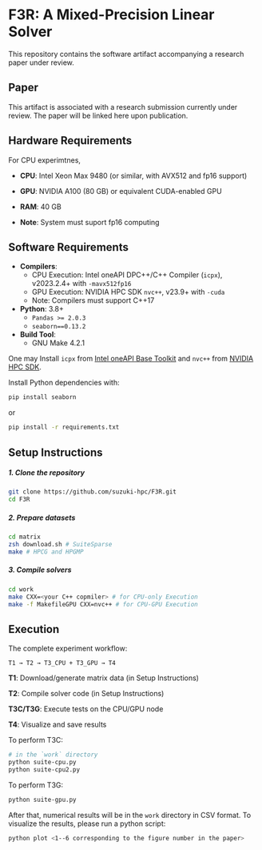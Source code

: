 # F3R: A Mixed-Precision Linear Solver

This repository contains the software artifact accompanying a research paper under review.

## Paper 

This artifact is associated with a research submission currently under review. The paper will be linked here upon publication.

## Hardware Requirements

For CPU experimtnes, 

- **CPU**: Intel Xeon Max 9480 (or similar, with AVX512 and fp16 support)

- **GPU**: NVIDIA A100 (80 GB) or equivalent CUDA-enabled GPU
- **RAM**: 40 GB
- **Note**: System must suport fp16 computing

## Software Requirements

- **Compilers**:
  - CPU Execution: Intel oneAPI DPC++/C++ Compiler (`icpx`), v2023.2.4+ with `-mavx512fp16`
  - GPU Execution: NVIDIA HPC SDK `nvc++`, v23.9+ with `-cuda`
  - Note: Compilers must support C++17
- **Python**: 3.8+
  - `Pandas >= 2.0.3`
  - `seaborn==0.13.2`
- **Build Tool**:
  - GNU Make 4.2.1

One may Install `icpx` from [Intel oneAPI Base Toolkit](https://www.intel.com/content/www/us/en/developer/tools/oneapi/base-toolkit-download.html) and `nvc++` from [NVIDIA HPC SDK](https://developer.nvidia.com/nvidia-hpc-sdk-239-downloads).

Install Python dependencies with:

```bash
pip install seaborn
```

or

```bash
pip install -r requirements.txt
```

## Setup Instructions

##### 1. Clone the repository

```bash
git clone https://github.com/suzuki-hpc/F3R.git
cd F3R
```

##### 2. Prepare datasets

```zsh
cd matrix
zsh download.sh # SuiteSparse
make # HPCG and HPGMP
```

##### 3. Compile solvers

```bash
cd work
make CXX=<your C++ copmiler> # for CPU-only Execution
make -f MakefileGPU CXX=nvc++ # for CPU-GPU Execution
```

## Execution

The complete experiment workflow:

```
T1 → T2 → T3_CPU + T3_GPU → T4
```

**T1**: Download/generate matrix data (in Setup Instructions)

**T2**: Compile solver code (in Setup Instructions)

**T3C/T3G**: Execute tests on the CPU/GPU node

**T4**: Visualize and save results

To perform T3C:

```bash
# in the `work` directory
python suite-cpu.py
python suite-cpu2.py
```

To perform T3G:

```bash
python suite-gpu.py
```

After that, numerical results will be in the `work` directory in CSV format. To visualize the results, please run a python script:

```zsh
python plot <1--6 corresponding to the figure number in the paper>
```

